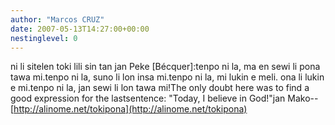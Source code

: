 ```yaml
---
author: "Marcos CRUZ"
date: 2007-05-13T14:27:00+00:00
nestinglevel: 0
---
```

ni li sitelen toki lili sin tan jan Peke \[Bécquer\]:tenpo ni la, ma en sewi li pona tawa mi.tenpo ni la, suno li lon insa mi.tenpo ni la, mi lukin e meli. ona li lukin e mi.tenpo ni la, jan sewi li lon tawa mi!The only doubt here was to find a good expression for the lastsentence: "Today, I believe in God!"jan Mako--
[http://alinome.net/tokipona](http://alinome.net/tokipona)